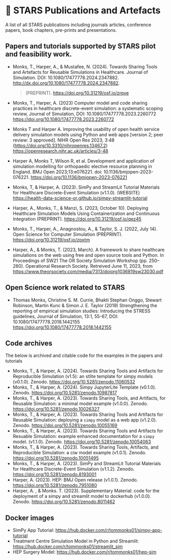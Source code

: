 # 💫 STARS Publications and Artefacts

A list of all STARS publications including journals articles, conference papers, book chapters, pre-prints and presentations.

## Papers and tutorials supported by STARS pilot and feasibility work.

* Monks, T., Harper, A., & Mustafee, N. (2024). Towards Sharing Tools and Artefacts for Reusable Simulations in Healthcare. Journal of Simulation. DOI: 10.1080/17477778.2024.2347882. http://dx.doi.org/10.1080/17477778.2024.2347882.
  >  (PREPRINT). https://doi.org/10.31219/osf.io/zrqve

* Monks, T., Harper, A. (2023) Computer model and code sharing practices in healthcare discrete-event simulation: a systematic scoping review, Journal of Simulation, DOI: 10.1080/17477778.2023.2260772 https://doi.org/10.1080/17477778.2023.2260772

* Monks T and Harper A. Improving the usability of open health service delivery simulation models using Python and web apps [version 2; peer review: 3 approved]. NIHR Open Res 2023, 3:48 (https://doi.org/10.3310/nihropenres.13467.2)  https://openresearch.nihr.ac.uk/articles/3-48

* Harper A, Monks T, Wilson R, et al. Development and application of simulation modelling for orthopaedic elective resource planning in England. BMJ Open 2023;13:e076221. doi: 10.1136/bmjopen-2023-076221. https://doi.org/10.1136/bmjopen-2023-076221

* Monks, T, & Harper, A. (2023). SimPy and StreamLit Tutorial Materials for Healthcare Discrete-Event Simulation (v1.1.0). (WEBSITE) https://health-data-science-or.github.io/simpy-streamlit-tutorial

* Harper, A., Monks, T., & Manzi, S. (2023, October 10). Deploying Healthcare Simulation Models Using Containerization and Continuous Integration (PREPRINT). https://doi.org/10.31219/osf.io/qez45

* Monks, T., Harper, A., Anagnostou, A., & Taylor, S. J. (2022, July 14). Open Science for Computer Simulation (PREPRINT). https://doi.org/10.31219/osf.io/zpxtm

* Harper, A., & Monks, T. (2023, March). A framework to share healthcare simulations on the web using free and open source tools and Python. In Proceedings of SW21 The OR Society Simulation Workshop (pp. 250–260). Operational Research Society. Retreived June 11, 2023, from https://www.theorsociety.com/media/7313/doiorg1036819sw23030.pdf

## Open Science work related to STARS

*  Thomas Monks, Christine S. M. Currie, Bhakti Stephan Onggo, Stewart Robinson, Martin Kunc & Simon J. E. Taylor (2019) Strengthening the reporting of empirical simulation studies: Introducing the STRESS guidelines, Journal of Simulation, 13:1, 55-67, DOI: 10.1080/17477778.2018.1442155 https://doi.org/10.1080/17477778.2018.1442155

## Code archives

The below is archived and citable code for the examples in the papers and tutorials

* Monks, T., & Harper, A. (2024). Towards Sharing Tools and Artifacts for Reproducible Simulation (v1.5): an stlite template for simpy models (v0.1.0). Zenodo. https://doi.org/10.5281/zenodo.11060532
* Monks, T., & Harper, A. (2024). Simpy JupyterLite Template (v0.1.0). Zenodo. https://doi.org/10.5281/zenodo.10987817
* Monks, T., & Harper, A. (2023). Towards Sharing Tools, and Artifacts, for Reusable Simulation: a minimal model example (v1.0.0). Zenodo. https://doi.org/10.5281/zenodo.10026327
* Monks, T., & Harper, A. (2023). Towards Sharing Tools and Artifacts for Reusable Simulation: deploying a `simpy` model as a web app (v1.2.0). Zenodo. https://doi.org/10.5281/zenodo.10055169
* Monks, T., & Harper, A. (2023). Towards Sharing Tools and Artifacts for Resuable Simulation: example enhanced documentation for a `simpy` model. (v1.1.0). Zenodo. https://doi.org/10.5281/zenodo.10054063
* Monks, T., & Harper, A. (2023). Towards Sharing Tools, Artifacts, and Reproducible Simulation: a ciw model example (v1.0.1). Zenodo. https://doi.org/10.5281/zenodo.10051495
* Monks, T., & Harper, A. (2023). SimPy and StreamLit Tutorial Materials for Healthcare Discrete-Event Simulation (v1.1.2). Zenodo. https://doi.org/10.5281/zenodo.8193001
* Harper, A. (2023). HEP: BMJ Open release (v1.0.1). Zenodo. https://doi.org/10.5281/zenodo.7951080
* Harper, A. , & Monks. T. (2023). Supplementary Material: code for the deployment of a simpy and streamlit model to dockerhub (v1.0.0). Zenodo. https://doi.org/10.5281/zenodo.8011462

## Docker images

* SimPy App Tutorial: https://hub.docker.com/r/tommonks01/simpy-app-tutorial
* Treatment Centre Simulation Model in Python and Streamlit: https://hub.docker.com/r/tommonks01/streamlit_sim
* HEP Surgery Model: https://hub.docker.com/r/tommonks01/hep-sim

